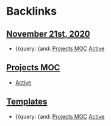 
# Backlinks
## [November 21st, 2020](<November 21st, 2020.md>)
- {{query: {and: [Projects MOC](<Projects MOC.md>) [Active](<Active.md>)

## [Projects MOC](<Projects MOC.md>)
- [Active](<Active.md>)

## [Templates](<Templates.md>)
- {{query: {and: [Projects MOC](<Projects MOC.md>) [Active](<Active.md>)

